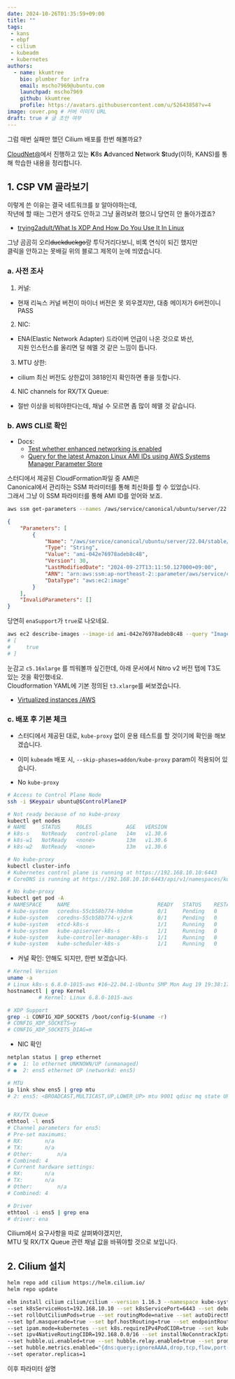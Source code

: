 ```yaml
---
date: 2024-10-26T01:35:59+09:00
title: ""
tags:
 - kans
 - ebpf
 - cilium
 - kubeadm
 - kubernetes
authors:
  - name: kkumtree
    bio: plumber for infra
    email: mscho7969@ubuntu.com
    launchpad: mscho7969
    github: kkumtree
    profile: https://avatars.githubusercontent.com/u/52643858?v=4 
image: cover.png # 커버 이미지 URL
draft: true # 글 초안 여부
---
```


그럼 매번 실패만 했던 Cilium 배포를 한번 해볼까요?  

[CloudNet@](https://gasidaseo.notion.site/CloudNet-Blog-c9dfa44a27ff431dafdd2edacc8a1863)에서 진행하고 있는 **K**8s **A**dvanced **N**etwork **S**tudy(이하, KANS)를 통해 학습한 내용을 정리합니다.  

## 1. CSP VM 골라보기  

이렇게 쓴 이유는 결국 네트워크를 `잘` 알아야하는데,  
작년에 할 때는 그런거 생각도 안하고 그냥 올려보려 했으니 당연히 안 돌아가겠죠?  

- [trying2adult/What Is XDP And How Do You Use It In Linux](https://trying2adult.com/what-is-xdp-and-how-do-you-use-it-in-linux-amazon-ec2-example/)  

그냥 곰곰히 오리~~duckduckgo~~랑 투닥거리다보니, 비록 연식이 되긴 했지만  
클릭을 안하고는 못배길 위의 블로그 제목이 눈에 띄였습니다.  

### a. 사전 조사  

1. 커널:  
  - 현재 리눅스 커널 버전이 마이너 버전은 못 외우겠지만, 대충 메이저가 6버전이니 PASS
2. NIC:  
  - ENA(Elastic Network Adapter) 드라이버 언급이 나온 것으로 봐선,  
    지원 인스턴스를 올리면 덜 헤멜 것 같은 느낌이 듭니다.  
3. MTU 상한: 
  - cilium 최신 버전도 상한값이 3818인지 확인하면 좋을 듯합니다. 
4. NIC channels for RX/TX Queue:  
  - 절반 이상을 비워야한다는데, 채널 수 모르면 좀 많이 헤맬 것 같습니다.  

### b. AWS CLI로 확인 

- Docs:  
  - [Test whether enhanced networking is enabled](https://docs.aws.amazon.com/AWSEC2/latest/UserGuide/enhanced-networking-ena.html#test-enhanced-networking-ena)  
  - [Query for the latest Amazon Linux AMI IDs using AWS Systems Manager Parameter Store](https://aws.amazon.com/blogs/compute/query-for-the-latest-amazon-linux-ami-ids-using-aws-systems-manager-parameter-store/)

스터디에서 제공된 CloudFormation파일 중 AMI은  
Canonical에서 관리하는 SSM 파라미터를 통해 최신화를 할 수 있었습니다.  
그래서 그냥 이 SSM 파라미터를 통해 AMI ID를 얻어와 보죠.  

```bash
aws ssm get-parameters --names /aws/service/canonical/ubuntu/server/22.04/stable/current/amd64/hvm/ebs-gp2/ami-id --region ap-northeast-2
```

```json
{
    "Parameters": [
        {
            "Name": "/aws/service/canonical/ubuntu/server/22.04/stable/current/amd64/hvm/ebs-gp2/ami-id",
            "Type": "String",
            "Value": "ami-042e76978adeb8c48",
            "Version": 30,
            "LastModifiedDate": "2024-09-27T13:11:50.127000+09:00",
            "ARN": "arn:aws:ssm:ap-northeast-2::parameter/aws/service/canonical/ubuntu/server/22.04/stable/current/amd64/hvm/ebs-gp2/ami-id",
            "DataType": "aws:ec2:image"
        }
    ],
    "InvalidParameters": []
}
```

당연히 `enaSupport`가 `true`로 나오네요. 

```bash
aws ec2 describe-images --image-id ami-042e76978adeb8c48 --query "Images[].EnaSupport"
# [
#     true
# ]
```

눈감고 `c5.16xlarge` 를 띄워볼까 싶긴한데, 아래 문서에서 Nitro v2 버전 탭에 T3도 있는 것을 확인했네요.  
Cloudformation YAML에 기본 정의된 `t3.xlarge`를 써보겠습니다.  
- [Virtualized instances
/AWS](https://docs.aws.amazon.com/ec2/latest/instancetypes/ec2-nitro-instances.html#nitro-instance-types)

### c. 배포 후 기본 체크  

- 스터디에서 제공된 대로, `kube-proxy` 없이 운용 테스트를 할 것이기에 확인을 해보겠습니다.  
- 이미 `kubeadm` 배포 시, `--skip-phases=addon/kube-proxy` param이 적용되어 있습니다.  

- No `kube-proxy`  

```bash
# Access to Control Plane Node
ssh -i $Keypair ubuntu@$ControlPlaneIP  

# Not ready because of no kube-proxy 
kubectl get nodes
# NAME     STATUS     ROLES           AGE   VERSION
# k8s-s    NotReady   control-plane   14m   v1.30.6
# k8s-w1   NotReady   <none>          13m   v1.30.6
# k8s-w2   NotReady   <none>          13m   v1.30.6

# No kube-proxy
kubectl cluster-info
# Kubernetes control plane is running at https://192.168.10.10:6443
# CoreDNS is running at https://192.168.10.10:6443/api/v1/namespaces/kube-system/services/kube-dns:dns/proxy

# No kube-proxy  
kubectl get pod -A
# NAMESPACE     NAME                            READY   STATUS    RESTARTS   AGE
# kube-system   coredns-55cb58b774-h9dnm        0/1     Pending   0          14m
# kube-system   coredns-55cb58b774-vjzrk        0/1     Pending   0          14m
# kube-system   etcd-k8s-s                      1/1     Running   0          14m
# kube-system   kube-apiserver-k8s-s            1/1     Running   0          14m
# kube-system   kube-controller-manager-k8s-s   1/1     Running   0          14m
# kube-system   kube-scheduler-k8s-s            1/1     Running   0          14m
```

- 커널 확인: 안해도 되지만, 한번 보겠습니다.  

```bash
# Kernel Version
uname -a
# Linux k8s-s 6.8.0-1015-aws #16~22.04.1-Ubuntu SMP Mon Aug 19 19:38:17 UTC 2024 x86_64 x86_64 x86_64 GNU/Linux
hostnamectl | grep Kernel
          # Kernel: Linux 6.8.0-1015-aws

# XDP Support
grep -i CONFIG_XDP_SOCKETS /boot/config-$(uname -r)
# CONFIG_XDP_SOCKETS=y
# CONFIG_XDP_SOCKETS_DIAG=m
```

- NIC 확인  

```bash
netplan status | grep ethernet
# ●  1: lo ethernet UNKNOWN/UP (unmanaged)
# ●  2: ens5 ethernet UP (networkd: ens5)

# MTU
ip link show ens5 | grep mtu
# 2: ens5: <BROADCAST,MULTICAST,UP,LOWER_UP> mtu 9001 qdisc mq state UP mode DEFAULT group default qlen 1000


# RX/TX Queue
ethtool -l ens5
# Channel parameters for ens5:
# Pre-set maximums:
# RX:		n/a
# TX:		n/a
# Other:		n/a
# Combined:	4
# Current hardware settings:
# RX:		n/a
# TX:		n/a
# Other:		n/a
# Combined:	4

# Driver
ethtool -i ens5 | grep ena
# driver: ena
```

Cilium에서 요구사항을 따로 살펴봐야겠지만,  
MTU 및 RX/TX Queue 관련 채널 값을 바꿔야할 것으로 보입니다.  

## 2. Cilium 설치

```bash  
helm repo add cilium https://helm.cilium.io/
helm repo update

elm install cilium cilium/cilium --version 1.16.3 --namespace kube-system \
--set k8sServiceHost=192.168.10.10 --set k8sServicePort=6443 --set debug.enabled=true \
--set rollOutCiliumPods=true --set routingMode=native --set autoDirectNodeRoutes=true \
--set bpf.masquerade=true --set bpf.hostRouting=true --set endpointRoutes.enabled=true \
--set ipam.mode=kubernetes --set k8s.requireIPv4PodCIDR=true --set kubeProxyReplacement=true \
--set ipv4NativeRoutingCIDR=192.168.0.0/16 --set installNoConntrackIptablesRules=true \
--set hubble.ui.enabled=true --set hubble.relay.enabled=true --set prometheus.enabled=true --set operator.prometheus.enabled=true --set hubble.metrics.enableOpenMetrics=true \
--set hubble.metrics.enabled="{dns:query;ignoreAAAA,drop,tcp,flow,port-distribution,icmp,httpV2:exemplars=true;labelsContext=source_ip\,source_namespace\,source_workload\,destination_ip\,destination_namespace\,destination_workload\,traffic_direction}" \
--set operator.replicas=1
```

이후 파라미터 설명